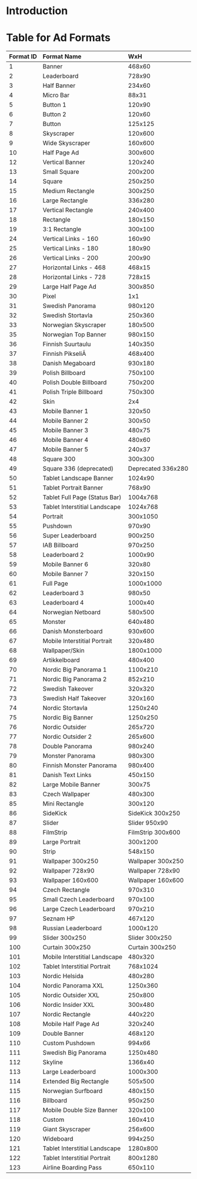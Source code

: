 # Introduction #



# Table for Ad Formats #


| Format ID | Format Name                     | WxH         |
|:----------|:--------------------------------|:------------|
|       1 | Banner                        | 468x60             |
|       2 | Leaderboard                   | 728x90             |
|       3 | Half Banner                   | 234x60             |
|       4 | Micro Bar                     | 88x31              |
|       5 | Button 1                      | 120x90             |
|       6 | Button 2                      | 120x60             |
|       7 | Button                        | 125x125            |
|       8 | Skyscraper                    | 120x600            |
|       9 | Wide Skyscraper               | 160x600            |
|      10 | Half Page Ad                  | 300x600            |
|      12 | Vertical Banner               | 120x240            |
|      13 | Small Square                  | 200x200            |
|      14 | Square                        | 250x250            |
|      15 | Medium Rectangle              | 300x250            |
|      16 | Large Rectangle               | 336x280            |
|      17 | Vertical Rectangle            | 240x400            |
|      18 | Rectangle                     | 180x150            |
|      19 | 3:1 Rectangle                 | 300x100            |
|      24 | Vertical Links - 160          | 160x90             |
|      25 | Vertical Links - 180          | 180x90             |
|      26 | Vertical Links - 200          | 200x90             |
|      27 | Horizontal Links - 468        | 468x15             |
|      28 | Horizontal Links - 728        | 728x15             |
|      29 | Large Half Page Ad            | 300x850            |
|      30 | Pixel                         | 1x1                |
|      31 | Swedish Panorama              | 980x120            |
|      32 | Swedish Stortavla             | 250x360            |
|      33 | Norwegian Skyscraper          | 180x500            |
|      35 | Norwegian Top Banner          | 980x150            |
|      36 | Finnish Suurtaulu             | 140x350            |
|      37 | Finnish PikseliÃ             | 468x400            |
|      38 | Danish Megaboard              | 930x180            |
|      39 | Polish Billboard              | 750x100            |
|      40 | Polish Double Billboard       | 750x200            |
|      41 | Polish Triple Billboard       | 750x300            |
|      42 | Skin                          | 2x4                |
|      43 | Mobile Banner 1               | 320x50             |
|      44 | Mobile Banner 2               | 300x50             |
|      45 | Mobile Banner 3               | 480x75             |
|      46 | Mobile Banner 4               | 480x60             |
|      47 | Mobile Banner 5               | 240x37             |
|      48 | Square 300                    | 300x300            |
|      49 | Square 336 (deprecated)       | Deprecated 336x280 |
|      50 | Tablet Landscape Banner       | 1024x90            |
|      51 | Tablet Portrait Banner        | 768x90             |
|      52 | Tablet Full Page (Status Bar) | 1004x768           |
|      53 | Tablet Interstitial Landscape | 1024x768           |
|      54 | Portrait                      | 300x1050           |
|      55 | Pushdown                      | 970x90             |
|      56 | Super Leaderboard             | 900x250            |
|      57 | IAB Billboard                 | 970x250            |
|      58 | Leaderboard 2                 | 1000x90            |
|      59 | Mobile Banner 6               | 320x80             |
|      60 | Mobile Banner 7               | 320x150            |
|      61 | Full Page                     | 1000x1000          |
|      62 | Leaderboard 3                 | 980x50             |
|      63 | Leaderboard 4                 | 1000x40            |
|      64 | Norwegian Netboard            | 580x500            |
|      65 | Monster                       | 640x480            |
|      66 | Danish Monsterboard           | 930x600            |
|      67 | Mobile Interstitial Portrait  | 320x480            |
|      68 | Wallpaper/Skin                | 1800x1000          |
|      69 | Artikkelboard                 | 480x400            |
|      70 | Nordic Big Panorama 1         | 1100x210           |
|      71 | Nordic Big Panorama 2         | 852x210            |
|      72 | Swedish Takeover              | 320x320            |
|      73 | Swedish Half Takeover         | 320x160            |
|      74 | Nordic Stortavla              | 1250x240           |
|      75 | Nordic Big Banner             | 1250x250           |
|      76 | Nordic Outsider               | 265x720            |
|      77 | Nordic Outsider 2             | 265x600            |
|      78 | Double Panorama               | 980x240            |
|      79 | Monster Panorama              | 980x300            |
|      80 | Finnish Monster Panorama      | 980x400            |
|      81 | Danish Text Links             | 450x150            |
|      82 | Large Mobile Banner           | 300x75             |
|      83 | Czech Wallpaper               | 480x300            |
|      85 | Mini Rectangle                | 300x120            |
|      86 | SideKick                      | SideKick 300x250   |
|      87 | Slider                        | Slider 950x90      |
|      88 | FilmStrip                     | FilmStrip 300x600  |
|      89 | Large Portrait                | 300x1200           |
|      90 | Strip                         | 548x150            |
|      91 | Wallpaper 300x250             | Wallpaper 300x250  |
|      92 | Wallpaper 728x90              | Wallpaper 728x90   |
|      93 | Wallpaper 160x600             | Wallpaper 160x600  |
|      94 | Czech Rectangle               | 970x310            |
|      95 | Small Czech Leaderboard       | 970x100            |
|      96 | Large Czech Leaderboard       | 970x210            |
|      97 | Seznam HP                     | 467x120            |
|      98 | Russian Leaderboard           | 1000x120           |
|      99 | Slider 300x250                | Slider 300x250     |
|     100 | Curtain 300x250               | Curtain 300x250    |
|     101 | Mobile Interstitial Landscape | 480x320            |
|     102 | Tablet Interstitial Portrait  | 768x1024           |
|     103 | Nordic Helsida                | 480x280            |
|     104 | Nordic Panorama XXL           | 1250x360           |
|     105 | Nordic Outsider XXL           | 250x800            |
|     106 | Nordic Insider XXL            | 300x480            |
|     107 | Nordic Rectangle              | 440x220            |
|     108 | Mobile Half Page Ad           | 320x240            |
|     109 | Double Banner                 | 468x120            |
|     110 | Custom Pushdown               | 994x66             |
|     111 | Swedish Big Panorama          | 1250x480           |
|     112 | Skyline                       | 1366x40            |
|     113 | Large Leaderboard             | 1000x300           |
|     114 | Extended Big Rectangle        | 505x500            |
|     115 | Norwegian Surfboard           | 480x150            |
|     116 | Billboard                     | 950x250            |
|     117 | Mobile Double Size Banner     | 320x100            |
|     118 | Custom                        | 160x410            |
|     119 | Giant Skyscraper              | 256x600            |
|     120 | Wideboard                     | 994x250            |
|     121 | Tablet Interstitial Landscape | 1280x800           |
|     122 | Tablet Interstitial Portrait  | 800x1280           |
|     123 | Airline Boarding Pass         | 650x110            |